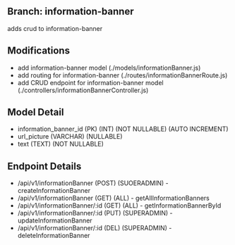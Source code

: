 ## Branch: information-banner
adds crud to information-banner

## Modifications
- add information-banner model (./models/informationBanner.js)
- add routing for information-banner (./routes/informationBannerRoute.js)
- add CRUD endpoint for information-banner model (./controllers/informationBannerController.js)

## Model Detail
- information_banner_id (PK) (INT) (NOT NULLABLE) (AUTO INCREMENT)
- url_picture (VARCHAR) (NULLABLE)
- text (TEXT) (NOT NULLABLE)

## Endpoint Details
- /api/v1/informationBanner (POST) (SUOERADMIN) - createInformationBanner
- /api/v1/informationBanner (GET) (ALL) - getAllInformationBanners
- /api/v1/informationBanner/:id (GET) (ALL) - getInformationBannerById
- /api/v1/informationBanner/:id (PUT) (SUPERADMIN) - updateInformationBanner
- /api/v1/informationBanner/:id (DEL) (SUPERADMIN) - deleteInformationBanner
